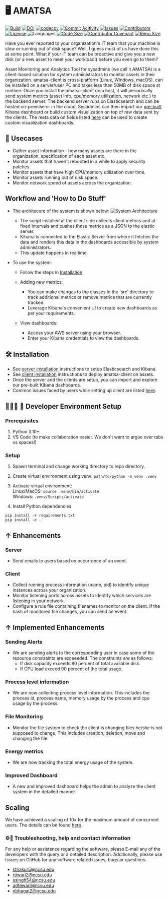 # 🖥 AMATSA

[![Build](https://github.com/team-12-csc-510/amatsa/actions/workflows/build.yml/badge.svg)](https://github.com/VSangarya/AMATSA/actions/workflows/build.yml)
[![DOI](https://zenodo.org/badge/567082055.svg)](https://zenodo.org/badge/latestdoi/567082055)
[![codecov](https://codecov.io/gh/team-12-csc-510/amatsa/branch/main/graph/badge.svg?token=R5G1DMNTJV)](https://codecov.io/gh/team-12-csc-510/amatsa)
[![Commit Acitivity](https://img.shields.io/github/commit-activity/m/team-12-csc-510/amatsa)](https://github.com/team-12-csc-510/amatsa)
[![Issues](https://img.shields.io/github/issues/VSangarya/AMATSA?color=red)](https://github.com/VSangarya/AMATSA/issues)
[![Contributors](https://img.shields.io/github/contributors/team-12-csc-510/amatsa)](https://github.com/team-12-csc-510/amatsa/graphs/contributors)
[![License](https://img.shields.io/github/license/VSangarya/AMATSA)](LICENSE)
![Languages](https://img.shields.io/github/languages/count/VSangarya/AMATSA)
[![Code Size](https://img.shields.io/github/languages/code-size/team-12-csc-510/amatsa)](src)
[![Contributor Covenant](https://img.shields.io/badge/Contributor%20Covenant-2.1-4baaaa.svg)](CODE-OF-CONDUCT.md)
[![Repo Size](https://img.shields.io/github/repo-size/team-12-csc-510/amatsa)](https://github.com/team-12-csc-510/amatsa)

Have you ever reported to your organization's IT team that your machine is slow or running out of disk space? Well, I guess most of us have done this at some point. What if your IT team can be proactive and give you a new disk (or a new asset to meet your workload!) before you even go to them?

Asset Monitoring and Analytics Tool for sysadmins (we call it AMATSA) is a client-based solution for system administrators to monitor assets in their organization. amatsa-client is cross-platform (Linux, Windows, macOS), can be installed on a server/user PC and takes less than 50MB of disk space at runtime. Once you install the amatsa-client on a host, it will periodically send system metrics (asset info, cpu/memory utilization, network etc.) to the backend server. The backend server runs on Elasticsearch and can be hosted on-premise or in the cloud. Sysadmins can then import our [pre-built](data/kibana/dashboard.ndjson) Kibana dashboard or build custom visualization on top of raw data sent by the clients. The meta data on fields listed [here](data/metrics.json) can be used to create custom visualization dashboards.

## 📖 Usecases

- Gather asset information - how many assets are there in the organization, specification of each asset etc.
- Monitor assets that haven't rebooted in a while to apply security patches.
- Monitor assets that have high CPU/memory utilization over time.
- Monitor assets running out of disk space.
- Monitor network speed of assets across the organization.

## Workflow and 'How to Do Stuff'

- The architecure of the system is shown below:
  ![System Architecture](assets/system_architecture.jpg)

  - The script installed at the client side collects client metrics and at fixed intervals and pushes these metrics as a JSON to the elastic server.
  - Kibana is connected to the Elastic Server from where it fetches the data and renders this data in the dashboards accessible by system administrators.
  - This update happens in realtime.

- To use the system:

  - Follow the steps in [Installation](README.md#%F0%9F%9B%A0-installation).

  - Adding new metrics:

    - You can make changes to the classes in the 'src' directory to track additional metrics or   remove metrics that are currently tracked.
    - Leverage Kibana's convenient UI to create new dashboards as per your requirements.

  - View dashboards:

    - Access your AWS server using your browser.
    - Enter your Kibana credentials to view the dashboards.

## 🛠 Installation

- See [server installation](INSTALL.md#-server) instructions to setup Elasticsearch and Kibana.
- See [client installation](INSTALL.md#-client) instructions to deploy amatsa-client on assets.
- Once the server and the clients are setup, you can import and explore our pre-built Kibana dashboards.
- Common issues faced by users while setting up client are listed [here](INSTALL.md#debugging).

## 👩🏼‍💻 🚀 Developer Environment Setup

### Prerequisites

1. Python 3.10+
1. VS Code (to make collaboration easier. We don't want to argue over tabs vs spaces!)

### Setup

1. Spawn terminal and change working directory to repo directory.

1. Create virtual environment using venv: `path/to/python -m venv .venv`

1. Activate virtual environment:<br/>
   Linux/MacOS:  `source .venv/bin/activate`<br/>
   Windows:  `.venv/Scripts/activate`<br/>

1. Install Python dependencies

```Text
pip install -r requirements.txt
pip install -e .
```

## ↑ Enhancements

### Server

- Send emails to users based on occurrence of an event.

### Client

- Collect running process information (name, pid) to identify unique instances across your organization.
- Monitor listening ports across assets to identify which services are listening in your network.
- Configure a rule file containing filenames to monitor on the client. If the hash of monitored file changes, you can send an event.

## ↑ Implemented Enhancements

### Sending Alerts

- We are sending alerts to the corresponding user in case some of the resource constraints are exceeeded. The constraints are as follows:
  - If disk capacity exceeds 80 percent of total available disk.
  - If CPU load exceed 90 percent of the total usage.

### Process level information

- We are now collecting process level information. This includes the process id, process name, memory usage by the process and cpu usage by the process.

### File Monitoring

- Monitor the file system to check the client is changing files he/she is not supposed to change. This includes creation, deletion, move and changing the file.

### Energy metrics

- We are now tracking the total energy usage of the system.

### Improved Dashboard

- A new and improved dashboard helps the admin to analyze the client system in the detailed manner.

## Scaling

We have achieved a scaling of 10x for the maximum amount of concurrent users. The details can be found [here](https://docs.google.com/document/d/1RdMRLtXNsLXfKQEYGx74gnLFtfKDUw35MHHgc2TtDuA/edit?usp=sharing).

### ⚙︎📧 Troubleshooting, help and contact information

For any help or assistance regarding the software, please E-mail any of the developers with the query or a detailed description. Additionally, please use issues on GitHub for any software related issues, bugs or questions.

- sthakur5@ncsu.edu
- rtiwari2@ncsu.edu
- ssingh54@ncsu.edu
- adtewari@ncsu.edu
- nbhagat2@ncsu.edu

